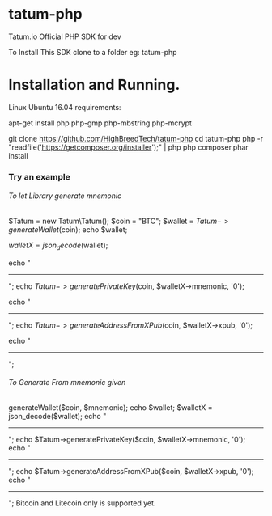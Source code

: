 # tatum-php
Tatum.io Official PHP SDK for dev

To Install This SDK clone to a folder eg: tatum-php

<h1>Installation and Running.</h1>
Linux Ubuntu 16.04 requirements:

apt-get install php php-gmp php-mbstring php-mcrypt

 git clone https://github.com/HighBreedTech/tatum-php
 cd tatum-php
 php -r "readfile('https://getcomposer.org/installer');" | php
 php composer.phar install
 
<h3>Try an example</h3>

<h6>To let Library generate mnemonic</h6>
<?php
require("../src/Tatum.php");

$Tatum = new Tatum\Tatum();
$coin = "BTC";
$wallet = $Tatum->generateWallet($coin); 
echo $wallet;

$walletX = json_decode($wallet);

echo "<hr/>";
echo $Tatum->generatePrivateKey($coin, $walletX->mnemonic, '0');

echo "<hr/>";
echo $Tatum->generateAddressFromXPub($coin, $walletX->xpub, '0');

echo "<hr/>";


<h6>To Generate From mnemonic given</h6>

<?php
require("../src/Tatum.php");

$Tatum = new Tatum\Tatum();
$mnemonic = 'book review judge pelican powder talk onion shuffle panda foot scheme rail rather pond logic private month sure harsh leader double zero pave happy';
$xpub = "";
$coin = "BTC";
$wallet = $Tatum->generateWallet($coin, $mnemonic); 
echo $wallet;

$walletX = json_decode($wallet);

echo "<hr/>";
echo $Tatum->generatePrivateKey($coin, $walletX->mnemonic, '0');

echo "<hr/>";
echo $Tatum->generateAddressFromXPub($coin, $walletX->xpub, '0');

echo "<hr/>";

Bitcoin and Litecoin only is supported yet.
